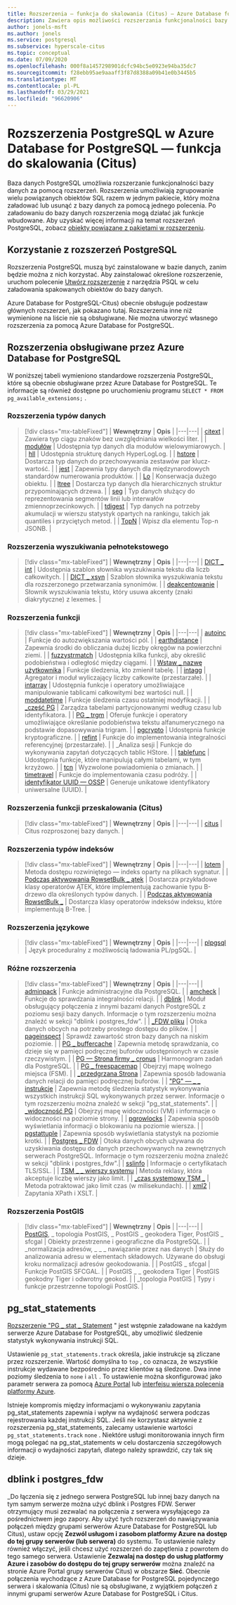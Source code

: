 ```yaml
---
title: Rozszerzenia — funkcja do skalowania (Citus) — Azure Database for PostgreSQL
description: Zawiera opis możliwości rozszerzania funkcjonalności bazy danych przy użyciu rozszerzeń w Azure Database for PostgreSQL-Citus.
author: jonels-msft
ms.author: jonels
ms.service: postgresql
ms.subservice: hyperscale-citus
ms.topic: conceptual
ms.date: 07/09/2020
ms.openlocfilehash: 000f8a1457298901dcfc94bc5e0923e94ba35dc7
ms.sourcegitcommit: f28ebb95ae9aaaff3f87d8388a09b41e0b3445b5
ms.translationtype: MT
ms.contentlocale: pl-PL
ms.lasthandoff: 03/29/2021
ms.locfileid: "96620906"
---
```

# <a name="postgresql-extensions-in-azure-database-for-postgresql--hyperscale-citus"></a>Rozszerzenia PostgreSQL w Azure Database for PostgreSQL — funkcja do skalowania (Citus)

Baza danych PostgreSQL umożliwia rozszerzanie funkcjonalności bazy danych za pomocą rozszerzeń. Rozszerzenia umożliwiają zgrupowanie wielu powiązanych obiektów SQL razem w jednym pakiecie, który można załadować lub usunąć z bazy danych za pomocą jednego polecenia. Po załadowaniu do bazy danych rozszerzenia mogą działać jak funkcje wbudowane. Aby uzyskać więcej informacji na temat rozszerzeń PostgreSQL, zobacz [obiekty powiązane z pakietami w rozszerzeniu](https://www.postgresql.org/docs/current/static/extend-extensions.html).

## <a name="use-postgresql-extensions"></a>Korzystanie z rozszerzeń PostgreSQL

Rozszerzenia PostgreSQL muszą być zainstalowane w bazie danych, zanim będzie można z nich korzystać. Aby zainstalować określone rozszerzenie, uruchom polecenie [Utwórz rozszerzenie](https://www.postgresql.org/docs/current/static/sql-createextension.html) z narzędzia PSQL w celu załadowania spakowanych obiektów do bazy danych.

Azure Database for PostgreSQL-Citus) obecnie obsługuje podzestaw głównych rozszerzeń, jak pokazano tutaj. Rozszerzenia inne niż wymienione na liście nie są obsługiwane. Nie można utworzyć własnego rozszerzenia za pomocą Azure Database for PostgreSQL.

## <a name="extensions-supported-by-azure-database-for-postgresql"></a>Rozszerzenia obsługiwane przez Azure Database for PostgreSQL

W poniższej tabeli wymieniono standardowe rozszerzenia PostgreSQL, które są obecnie obsługiwane przez Azure Database for PostgreSQL. Te informacje są również dostępne po uruchomieniu programu `SELECT * FROM pg_available_extensions;` .

### <a name="data-types-extensions"></a>Rozszerzenia typów danych

> [!div class="mx-tableFixed"]
> | **Wewnętrzny** | **Opis** |
> |---|---|
> | [citext](https://www.postgresql.org/docs/current/static/citext.html) | Zawiera typ ciągu znaków bez uwzględniania wielkości liter. |
> | [modułów](https://www.postgresql.org/docs/current/static/cube.html) | Udostępnia typ danych dla modułów wielowymiarowych. |
> | [hll](https://github.com/citusdata/postgresql-hll) | Udostępnia strukturę danych HyperLogLog. |
> | [hstore](https://www.postgresql.org/docs/current/static/hstore.html) | Dostarcza typ danych do przechowywania zestawów par klucz-wartość. |
> | [jest](https://www.postgresql.org/docs/current/static/isn.html) | Zapewnia typy danych dla międzynarodowych standardów numerowania produktów. |
> | [Lo](https://www.postgresql.org/docs/current/lo.html) | Konserwacja dużego obiektu. |
> | [ltree](https://www.postgresql.org/docs/current/static/ltree.html) | Dostarcza typ danych dla hierarchicznych struktur przypominających drzewa. |
> | [seg](https://www.postgresql.org/docs/current/seg.html) | Typ danych służący do reprezentowania segmentów linii lub interwałów zmiennoprzecinkowych. |
> | [tdigest](https://github.com/tvondra/tdigest) | Typ danych na potrzeby akumulacji w wierszu statystyk opartych na rankingu, takich jak quantiles i przyciętych metod. |
> | [TopN](https://github.com/citusdata/postgresql-topn/) | Wpisz dla elementu Top-n JSONB. |

### <a name="full-text-search-extensions"></a>Rozszerzenia wyszukiwania pełnotekstowego

> [!div class="mx-tableFixed"]
> | **Wewnętrzny** | **Opis** |
> |---|---|
> | [DICT \_ int](https://www.postgresql.org/docs/current/static/dict-int.html) | Udostępnia szablon słownika wyszukiwania tekstu dla liczb całkowitych. |
> | [DICT \_ xsyn](https://www.postgresql.org/docs/current/dict-xsyn.html) | Szablon słownika wyszukiwania tekstu dla rozszerzonego przetwarzania synonimów. |
> | [deakcentowanie](https://www.postgresql.org/docs/current/static/unaccent.html) | Słownik wyszukiwania tekstu, który usuwa akcenty (znaki diakrytyczne) z lexemes. |

### <a name="functions-extensions"></a>Rozszerzenia funkcji

> [!div class="mx-tableFixed"]
> | **Wewnętrzny** | **Opis** |
> |---|---|
> | [autoinc](https://www.postgresql.org/docs/current/contrib-spi.html#id-1.11.7.45.7) | Funkcje do autozwiększania wartości pól. |
> | [earthdistance](https://www.postgresql.org/docs/current/static/earthdistance.html) | Zapewnia środki do obliczania dużej liczby okręgów na powierzchni ziemi. |
> | [fuzzystrmatch](https://www.postgresql.org/docs/current/static/fuzzystrmatch.html) | Udostępnia kilka funkcji, aby określić podobieństwa i odległość między ciągami. |
> | [Wstaw \_ nazwę użytkownika](https://www.postgresql.org/docs/current/contrib-spi.html#id-1.11.7.45.8) | Funkcje śledzenia, kto zmienił tabelę. |
> | [intagg](https://www.postgresql.org/docs/current/intagg.html) | Agregator i moduł wyliczający liczby całkowite (przestarzałe). |
> | [intarray](https://www.postgresql.org/docs/current/static/intarray.html) | Udostępnia funkcje i operatory umożliwiające manipulowanie tablicami całkowitymi bez wartości null. |
> | [moddatetime](https://www.postgresql.org/docs/current/contrib-spi.html#id-1.11.7.45.9) | Funkcje śledzenia czasu ostatniej modyfikacji. |
> | [\_część PG](https://pgxn.org/dist/pg_partman/doc/pg_partman.html) | Zarządza tabelami partycjonowanymi według czasu lub identyfikatora. |
> | [PG \_ trgm](https://www.postgresql.org/docs/current/static/pgtrgm.html) | Oferuje funkcje i operatory umożliwiające określanie podobieństwa tekstu alfanumerycznego na podstawie dopasowywania trigram. |
> | [pgcrypto](https://www.postgresql.org/docs/current/static/pgcrypto.html) | Udostępnia funkcje kryptograficzne. |
> | [refint](https://www.postgresql.org/docs/current/contrib-spi.html#id-1.11.7.45.5) | Funkcje do implementowania integralności referencyjnej (przestarzałe). |
> | \_Analiza sesji | Funkcje do wykonywania zapytań dotyczących tablic HStore. |
> | [tablefunc](https://www.postgresql.org/docs/current/static/tablefunc.html) | Udostępnia funkcje, które manipulują całymi tabelami, w tym krzyżowo. |
> | [tcn](https://www.postgresql.org/docs/current/tcn.html) | Wyzwolone powiadomienia o zmianach. |
> | [timetravel](https://www.postgresql.org/docs/current/contrib-spi.html#id-1.11.7.45.6) | Funkcje do implementowania czasu podróży. |
> | [identyfikator UUID — OSSP](https://www.postgresql.org/docs/current/static/uuid-ossp.html) | Generuje unikatowe identyfikatory uniwersalne (UUID). |

### <a name="hyperscale-citus-extensions"></a>Rozszerzenia funkcji przeskalowania (Citus)

> [!div class="mx-tableFixed"]
> | **Wewnętrzny** | **Opis** |
> |---|---|
> | [citus](https://github.com/citusdata/citus) | Citus rozproszonej bazy danych. |

### <a name="index-types-extensions"></a>Rozszerzenia typów indeksów

> [!div class="mx-tableFixed"]
> | **Wewnętrzny** | **Opis** |
> |---|---|
> | [lotem](https://www.postgresql.org/docs/current/bloom.html) | Metoda dostępu rozwiniętego — indeks oparty na plikach sygnatur. |
> | [Podczas aktywowania RowsetBulk \_ ątek](https://www.postgresql.org/docs/current/static/btree-gin.html) | Dostarcza przykładowe klasy operatorów ĄTEK, które implementują zachowanie typu B-drzewo dla określonych typów danych. |
> | [Podczas aktywowania RowsetBulk \_](https://www.postgresql.org/docs/current/static/btree-gist.html) | Dostarcza klasy operatorów indeksów indeksu, które implementują B-Tree. |

### <a name="language-extensions"></a>Rozszerzenia językowe

> [!div class="mx-tableFixed"]
> | **Wewnętrzny** | **Opis** |
> |---|---|
> | [plpgsql](https://www.postgresql.org/docs/current/static/plpgsql.html) | Język proceduralny z możliwością ładowania PL/pgSQL. |

### <a name="miscellaneous-extensions"></a>Różne rozszerzenia

> [!div class="mx-tableFixed"]
> | **Wewnętrzny** | **Opis** |
> |---|---|
> | [adminpack](https://www.postgresql.org/docs/current/adminpack.html) | Funkcje administracyjne dla PostgreSQL. |
> | [amcheck](https://www.postgresql.org/docs/current/amcheck.html) | Funkcje do sprawdzania integralności relacji. |
> | [dblink](https://www.postgresql.org/docs/current/dblink.html) | Moduł obsługujący połączenia z innymi bazami danych PostgreSQL z poziomu sesji bazy danych. Informacje o tym rozszerzeniu można znaleźć w sekcji "dblink i postgres_fdw". |
> | [\_FDW pliku](https://www.postgresql.org/docs/current/file-fdw.html) | Otoka danych obcych na potrzeby prostego dostępu do plików. |
> | [pageinspect](https://www.postgresql.org/docs/current/pageinspect.html) | Sprawdź zawartość stron bazy danych na niskim poziomie. |
> | [PG \_ buffercache](https://www.postgresql.org/docs/current/static/pgbuffercache.html) | Zapewnia metodę sprawdzania, co dzieje się w pamięci podręcznej buforów udostępnionych w czasie rzeczywistym. |
> | [PG — Strona firmy \_ cronus](https://github.com/citusdata/pg_cron) | Harmonogram zadań dla PostgreSQL. |
> | [PG \_ freespacemap](https://www.postgresql.org/docs/current/pgfreespacemap.html) | Obejrzyj mapę wolnego miejsca (FSM). |
> | [\_przedgrzana Strona](https://www.postgresql.org/docs/current/static/pgprewarm.html) | Zapewnia sposób ładowania danych relacji do pamięci podręcznej buforów. |
> | ["PG" — \_ \_ instrukcje](https://www.postgresql.org/docs/current/static/pgstatstatements.html) | Zapewnia metodę śledzenia statystyk wykonywania wszystkich instrukcji SQL wykonywanych przez serwer. Informacje o tym rozszerzeniu można znaleźć w sekcji "pg_stat_statements". |
> | [\_widoczność PG](https://www.postgresql.org/docs/current/pgvisibility.html) | Obejrzyj mapę widoczności (VM) i informacje o widoczności na poziomie strony. |
> | [pgrowlocks](https://www.postgresql.org/docs/current/static/pgrowlocks.html) | Zapewnia sposób wyświetlania informacji o blokowaniu na poziomie wiersza. |
> | [pgstattuple](https://www.postgresql.org/docs/current/static/pgstattuple.html) | Zapewnia sposób wyświetlania statystyk na poziomie krotki. |
> | [Postgres \_ FDW](https://www.postgresql.org/docs/current/static/postgres-fdw.html) | Otoka danych obcych używana do uzyskiwania dostępu do danych przechowywanych na zewnętrznych serwerach PostgreSQL. Informacje o tym rozszerzeniu można znaleźć w sekcji "dblink i postgres_fdw".|
> | [sslinfo](https://www.postgresql.org/docs/current/sslinfo.html) | Informacje o certyfikatach TLS/SSL. |
> | [TSM \_ \_ wierszy systemu](https://www.postgresql.org/docs/current/tsm-system-rows.html) | Metoda reklasy, która akceptuje liczbę wierszy jako limit. |
> | [\_czas systemowy TSM \_](https://www.postgresql.org/docs/current/tsm-system-time.html) | Metoda potraktować jako limit czas (w milisekundach). |
> | [xml2](https://www.postgresql.org/docs/current/xml2.html) | Zapytania XPath i XSLT. |


### <a name="postgis-extensions"></a>Rozszerzenia PostGIS

> [!div class="mx-tableFixed"]
> | **Wewnętrzny** | **Opis** |
> |---|---|
> | [PostGIS](https://www.postgis.net/), \_ topologia PostGIS, \_ PostGIS \_ geokodera Tiger, PostGIS \_ sfcgal | Obiekty przestrzenne i geograficzne dla PostgreSQL. |
> | \_normalizacja adresów, \_ \_ \_ nawiązanie przez nas danych | Służy do analizowania adresu w elementach składowych. Używane do obsługi kroku normalizacji adresów geokodowania. |
> | PostGIS \_ sfcgal | Funkcje PostGIS SFCGAL. |
> | PostGIS \_ \_ geokodera Tiger | PostGIS geokodny Tiger i odwrotny geokod. |
> | \_topologia PostGIS | Typy i funkcje przestrzenne topologii PostGIS. |


## <a name="pg_stat_statements"></a>pg_stat_statements
[Rozszerzenie "PG \_ stat \_ Statement](https://www.postgresql.org/docs/current/pgstatstatements.html) " jest wstępnie załadowane na każdym serwerze Azure Database for PostgreSQL, aby umożliwić śledzenie statystyk wykonywania instrukcji SQL.

Ustawienie `pg_stat_statements.track` określa, jakie instrukcje są zliczane przez rozszerzenie. Wartość domyślna to `top` , co oznacza, że wszystkie instrukcje wydawane bezpośrednio przez klientów są śledzone. Dwa inne poziomy śledzenia to `none` i `all` . To ustawienie można skonfigurować jako parametr serwera za pomocą [Azure Portal](./howto-configure-server-parameters-using-portal.md) lub [interfejsu wiersza polecenia platformy Azure](./howto-configure-server-parameters-using-cli.md).

Istnieje kompromis między informacjami o wykonywaniu zapytania pg_stat_statements zapewnia i wpływ na wydajność serwera podczas rejestrowania każdej instrukcji SQL. Jeśli nie korzystasz aktywnie z rozszerzenia pg_stat_statements, zalecamy ustawienie wartości `pg_stat_statements.track` `none` . Niektóre usługi monitorowania innych firm mogą polegać na pg_stat_statements w celu dostarczenia szczegółowych informacji o wydajności zapytań, dlatego należy sprawdzić, czy tak się dzieje.

## <a name="dblink-and-postgres_fdw"></a>dblink i postgres_fdw

\_Do łączenia się z jednego serwera PostgreSQL lub innej bazy danych na tym samym serwerze można użyć dblink i Postgres FDW.  Serwer otrzymujący musi zezwalać na połączenia z serwera wysyłającego za pośrednictwem jego zapory.  Aby użyć tych rozszerzeń do nawiązywania połączeń między grupami serwerów Azure Database for PostgreSQL lub Citus), ustaw opcję **Zezwól usługom i zasobom platformy Azure na dostęp do tej grupy serwerów (lub serwera)** do systemu.  To ustawienie należy również włączyć, jeśli chcesz użyć rozszerzeń do zapętlenia z powrotem do tego samego serwera.
Ustawienie **Zezwalaj na dostęp do usług platformy Azure i zasobów do dostępu do tej grupy serwerów** można znaleźć na stronie Azure Portal grupy serwerów Citus) w obszarze **Sieć**.  Obecnie połączenia wychodzące z Azure Database for PostgreSQL pojedynczego serwera i skalowania (Citus) nie są obsługiwane, z wyjątkiem połączeń z innymi grupami serwerów Azure Database for PostgreSQL i Citus.